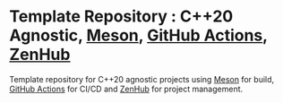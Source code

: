 # Template Repository : C++20 Agnostic, [Meson](https://mesonbuild.com), [GitHub Actions](https://github.com/features/actions), [ZenHub](https://www.zenhub.com)
Template repository for C++20 agnostic projects using [Meson](https://mesonbuild.com) for build, [GitHub Actions](https://github.com/features/actions) for CI/CD and [ZenHub](https://www.zenhub.com) for project management.
